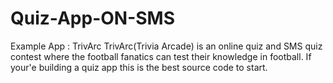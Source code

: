 Quiz-App-ON-SMS
===============

Example App : TrivArc TrivArc(Trivia Arcade) is an online quiz and SMS quiz contest where the football fanatics can test their knowledge in football. If your'e building a quiz app this is the best source code to start.
